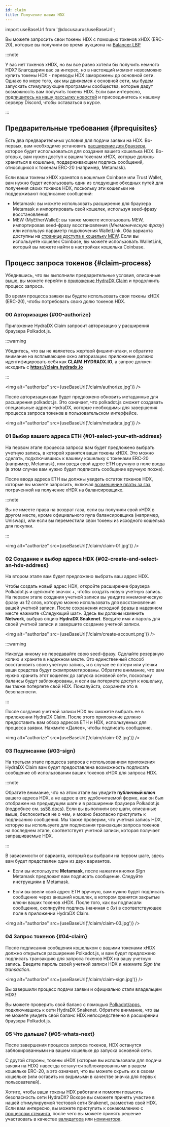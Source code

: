 ```yaml
---
id: claim
title: Получение ваших HDX
---
```


import useBaseUrl from '@docusaurus/useBaseUrl';

Вы можете запросить свои токены HDX с помощью токенов xHDX (ERC-20), которые вы получили во время аукциона на [Balancer LBP](https://hydradx.substack.com/p/lbp-announcement)

:::note

У вас нет токенов xHDX, но вы все равно хотели бы получить немного HDX? Благодарим вас за интерес, но в настоящий момент невозможно купить токены HDX - переводы HDX заморожены до основной сети. Однако по мере того, как мы движемся к основной сети, мы будем запускать стимулирующие программы сообщества, которые дадут возможность вам получить токены HDX. Если вам интересно, [подпишитесь на нашу рассылку новостей](https://hydradx.substack.com) и присоединитесь к нашему серверу Discord, чтобы оставаться в курсе.

:::

## Предварительные требования {#prequisites}

Есть два предварительных условия для подачи заявки на HDX. Во-первых, вам необходимо установить [ расширение для браузера](https://polkadot.js.org/extension/), которое будет использоваться для создания вашего кошелька HDX. Во-вторых, вам нужен доступ к вашим токенам xHDX, которые должны храниться в кошельке, поддерживающем подпись сообщений, относящихся к токенам ERC-20 (например, Metamask).

Если ваши токены xHDX хранятся в кошельке Coinbase или Trust Wallet, вам нужно будет использовать один из следующих обходных путей для получения своих токенов HDX, поскольку эти кошельки не поддерживают подписание сообщений:
* Metamask: вы можете использовать расширение для браузера Metamask и импортировать свой кошелек, используя seed-фразу восстановления.
* MEW (MyEtherWallet): вы также можете использовать MEW, импортировав seed-фразу восстановления (*Мнемоническую Фразу*) или используя параметр подключения WalletLink. Оба варианта доступны на [странице доступа к кошельку MEW](https://www.myetherwallet.com/access-my-wallet). Если вы используете кошелек Coinbase, вы можете использовать WalletLink, который вы можете найти в настройках кошелька Coinbase.

## Процесс запроса токенов {#claim-process}

Убедившись, что вы выполнили предварительные условия, описанные выше, вы можете перейти в [приложение HydraDX Claim](https://claim.hydradx.io) и продолжить процесс запроса.

Во время процесса заявки вы будете использовать свои токены xHDX (ERC-20), чтобы потребовать свою долю токенов HDX.

### 00 Авторизация {#00-authorize}

Приложение HydraDX Claim запросит авторизацию у расширения браузера Polkadot.js.

:::warning

Убедитесь, что вы не являетесь жертвой фишинг-атаки, и обратите внимание на всплывающее окно авторизации: приложение должно идентифицировать себя как **CLAIM.HYDRADX.IO**, а запрос должен исходить с **https://claim.hydradx.io**

:::

<img alt="authorize" src={useBaseUrl('/claim/authorize.jpg')} />

После авторизации вам будет предложено обновить метаданные для расширения polkadot.js. Это означает, что polkadot.js сможет создавать специальные адреса HydraDX, которые необходимы для завершения процесса запроса токенов в пользовательском интерфейсе.

<img alt="authorize" src={useBaseUrl('/claim/metadata.jpg')} />

### 01 Выбор вашего адреса ETH {#01-select-your-eth-address}

На первом этапе процесса запроса вам будет предложено выбрать учетную запись, в которой хранятся ваши токены xHDX. Это можно сделать, подключившись к вашему кошельку с токенами ERC-20 (например, Metamask), или введя свой адрес ETH вручную в поле ввода (в этом случае вам нужно будет подписать сообщение вручную позже).

После ввода адреса ETH вы должны увидеть остаток токенов HDX, которые вы можете запросить, включая [возмещение платы за газ](https://hydradx.substack.com/p/first-governance-vote), потраченной на получение xHDX на балансировщике.

:::note

Вы не имеете права на возврат газа, если вы получили свой xHDX в другом месте, кроме официального пула балансировщика (например, Uniswap), или если вы переместили свои токены из исходного кошелька для покупки.

:::

<img alt="authorize" src={useBaseUrl('/claim/claim-01.jpg')} />

### 02 Создание и выбор адреса HDX {#02-create-and-select-an-hdx-address}

На втором этапе вам будет предложено выбрать ваш адрес HDX.

Чтобы создать новый адрес HDX, откройте расширение браузера Polkadot.js и щелкните значок +, чтобы создать новую учетную запись. На первом этапе создания учетной записи вы увидите мнемоническую фразу из 12 слов, которую можно использовать для восстановления вашей учетной записи. После сохранения исходной фразы в надежном месте нажмите «Следующий шаг». Здесь вы должны изменить **Network**, выбрав опцию **HydraDX Snakenet**. Введите имя и пароль для своей учетной записи и завершите создание учетной записи.

<img alt="authorize" src={useBaseUrl('/claim/create-account.png')} />

:::warning

Никогда никому не передавайте свою seed-фразу. Сделайте резервную копию и храните в надежном месте. Это единственный способ восстановить свою учетную запись, и в случае ее потери или утечки ваши средства будут скомпрометированы. Обратите внимание, что вам нужно хранить этот кошелек до запуска основной сети, поскольку балансы будут заблокированы, и если вы потеряете доступ к кошельку, вы также потеряете свой HDX. Пожалуйста, сохраните это в безопасности.

:::

После создания учетной записи HDX вы сможете выбрать ее в приложении HydraDX Claim. После этого приложение должно предоставить вам обзор адресов ETH и HDX, используемых для процесса заявки. Нажмите «Далее», чтобы подписать сообщение.

<img alt="authorize" src={useBaseUrl('/claim/claim-02.jpg')} />

### 03 Подписание {#03-sign}

На третьем этапе процесса запроса с использованием приложения HydraDX Claim вам будет предоставлена возможность подписать сообщение об использовании ваших токенов xHDX для запроса HDX.

:::note

Обратите внимание, что на этом этапе вы увидите **публичный ключ** вашего адреса HDX, а не адрес в его удобочитаемой форме, как он был отображен на предыдущем шаге и в расширении браузера Polkadot.js (подробнее см. [ss58 docs](https://polkadot.js.org/docs/keyring/start/ss58)). Если вы выполнили все шаги, описанные выше, беспокоиться не о чем, и можно безопасно приступить к подписанию сообщения. Мы также проверим, что учетная запись HDX, которую вы используете для подписания транзакции запроса токенов на последнем этапе, соответствует учетной записи, которая получает запрашиваемые HDX.

:::

В зависимости от варианта, который вы выбрали на первом шаге, здесь вам будет представлен один из двух вариантов.

* Если вы используете **Metamask**, после нажатия кнопки *Sign* Metamask предложит вам подписать сообщение. Следуйте инструкциям в Metamask.

* Если вы ввели свой адрес ETH вручную, вам нужно будет подписать сообщение через внешний кошелек, в котором хранятся закрытые ключи ваших токенов xHDX. После того, как вы подписали сообщение, скопируйте подпись (начиная с *0x*) в соответствующее поле в приложении HydraDX Claim.

<img alt="authorize" src={useBaseUrl('/claim/claim-03.jpg')} />

### 04 Запрос токенов {#04-claim}

После подписания сообщения кошельком с вашими токенами xHDX должно открыться расширение Polkadot.js, и вам будет предложено подписать транзакцию для запроса токенов HDX на вашу учетную запись. Введите пароль своей учетной записи HDX и нажмите *Sign the transaction*.

<img alt="authorize" src={useBaseUrl('/claim/claim-sign.jpg')} />

Вы завершили процесс подачи заявки и официально стали владельцем HDX!

Вы можете проверить свой баланс с помощью [Polkadot/apps](https://polkadot.js.org/apps/?rpc=wss%3A%2F%2Frpc-01.snakenet.hydradx.io#/accounts), подключившись к сети HydraDX Snakenet. Обратите внимание, что вы не можете увидеть свой баланс HDX непосредственно в расширении браузера Polkadot.js.

### 05 Что дальше? {#05-whats-next}

После завершения процесса запроса токенов, HDX останутся заблокированными на вашем кошельке до запуска основной сети.

С другой стороны, токены xHDX (которые вы использовали для подачи заявки на HDX) навсегда останутся заблокированными в вашем кошельке ERC-20, а это означает, что вы можете скрыть их в своем кошельке (или оставить их видимыми в качестве значка для первых пользователей).

Хотите, чтобы ваши токены HDX работали и помогли повысить безопасность сети HydraDX? Вскоре вы сможете принять участие в нашей стимулируемой тестовой сети Snakenet, разместив свой HDX. Если вам интересно, вы можете приступить к ознакомлению с [процессом стекинга](/staking), после чего вы можете принять решение участвовать в качестве [валидатора](/start_validating) или [номинатора](/start_nominating).